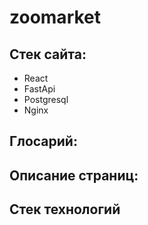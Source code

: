 # zoomarket

## Стек сайта:

- React
- FastApi
- Postgresql
- Nginx
## Глосарий:

## Описание страниц:

## Стек технологий
